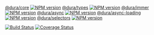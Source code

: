 [@dura/core](https://github.com/CN-YUANYU/dura/tree/master/packages/dura-core) [![NPM version](https://img.shields.io/npm/v/@dura/core.svg?style=flat)](https://npmjs.org/package/@dura/core)
[@dura/types](https://github.com/CN-YUANYU/dura/tree/master/packages/dura-types) [![NPM version](https://img.shields.io/npm/v/@dura/types.svg?style=flat)](https://npmjs.org/package/@dura/types)
[@dura/immer](https://github.com/CN-YUANYU/dura/tree/master/packages/dura-immer) [![NPM version](https://img.shields.io/npm/v/@dura/immer.svg?style=flat)](https://npmjs.org/package/@dura/immer)
[@dura/async](https://github.com/CN-YUANYU/dura/tree/master/packages/dura-async) [![NPM version](https://img.shields.io/npm/v/@dura/async.svg?style=flat)](https://npmjs.org/package/@dura/async)
[@dura/async-loading](https://github.com/CN-YUANYU/dura/tree/master/packages/dura-async-loading) [![NPM version](https://img.shields.io/npm/v/@dura/async-loading.svg?style=flat)](https://npmjs.org/package/@dura/async-loading)
[@dura/selectors](https://github.com/CN-YUANYU/dura/tree/master/packages/dura-selectors) [![NPM version](https://img.shields.io/npm/v/@dura/selectors.svg?style=flat)](https://npmjs.org/package/@dura/selectors)

[![Build Status](https://travis-ci.org/CN-YUANYU/dura.svg?branch=master)](https://travis-ci.org/CN-YUANYU/dura)
[![Coverage Status](https://coveralls.io/repos/github/CN-YUANYU/dura/badge.svg?branch=master)](https://coveralls.io/github/CN-YUANYU/dura?branch=master)
